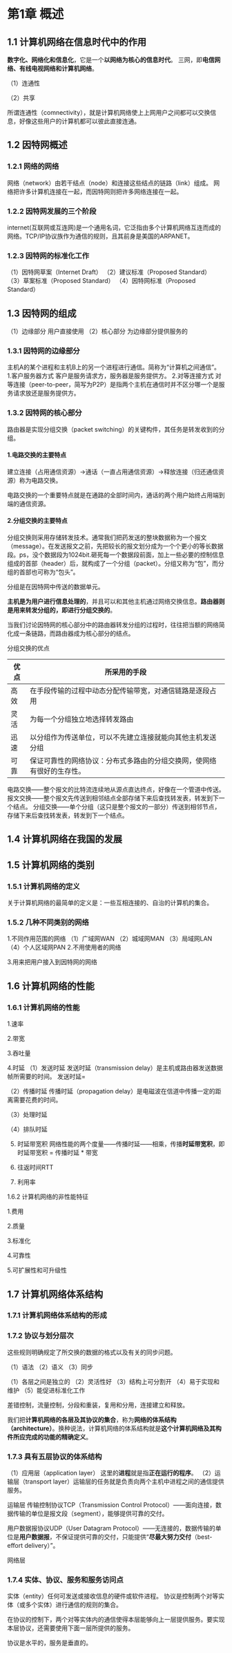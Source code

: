 # 第1章 概述 #

## 1.1 计算机网络在信息时代中的作用 ##
**数字化、网络化和信息化**，它是一个**以网络为核心的信息时代**。
三网，即**电信网络、有线电视网络和计算机网络**。

（1）连通性

（2）共享

所谓连通性（comnectivity），就是计算机网络使上上网用户之间都可以交换信息，好像这些用户的计算机都可以彼此直接连通。


## 1.2 因特网概述 ##

### 1.2.1 网络的网络 ###
网络（network）由若干结点（node）和连接这些结点的链路（link）组成。
网络把许多计算机连接在一起，而因特网则把许多网络连接在一起。

### 1.2.2 因特网发展的三个阶段 ###
internet(互联网或互连网)是一个通用名词，它泛指由多个计算机网络互连而成的网络。TCP/IP协议族作为通信的规则，且其前身是美国的ARPANET。

### 1.2.3 因特网的标准化工作 ###

（1）因特网草案（Internet Draft）
（2）建议标准（Proposed Standard）
（3）草案标准（Proposed Standard）
（4）因特网标准（Proposed Standard）

## 1.3 因特网的组成 ##

（1）边缘部分 用户直接使用
（2）核心部分 为边缘部分提供服务的

### 1.3.1 因特网的边缘部分 ###
主机A的某个进程和主机B上的另一个进程进行通信。简称为“计算机之间通信”。
1.客户服务器方式
客户是服务请求方，服务器是服务提供方。
2.对等连接方式
对等连接（peer-to-peer，简写为P2P）是指两个主机在通信时并不区分哪一个是服务请求放还是服务提供方。

### 1.3.2 因特网的核心部分 ###
路由器是实现分组交换（packet switching）的关键构件，其任务是转发收到的分组。

#### 1.电路交换的主要特点 ####

建立连接（占用通信资源）->通话（一直占用通信资源）->释放连接（归还通信资源）称为电路交换。

电路交换的一个重要特点就是在通路的全部时间内，通话的两个用户始终占用端到端的通信资源。

#### 2.分组交换的主要特点 ####
分组交换则采用存储转发技术。通常我们把药发送的整块数据称为一个报文（message）。在发送报文之前，先把较长的报文划分成为一个个更小的等长数据段。ps，没个数据段为1024bit.砸死每一个数据段前面，加上一些必要的控制信息组成的首部（header）后，就构成了一个分组（packet）。分组又称为“包”，而分组的首部也可称为“包头”。

分组是在因特网中传送的数据单元。

**主机是为用户进行信息处理的**，并且可以和其他主机通过网络交换信息。**路由器则是用来转发分组的，即进行分组交换的**。

当我们讨论因特网的核心部分中的路由器转发分组的过程时，往往把当额的网络简化成一条链路，而路由器成为核心部分的结点。

分组交换的优点

| 优点 | 所采用的手段 |
|------|-------------|
| 高效 | 在手段传输的过程中动态分配传输带宽，对通信链路是逐段占用 |
| 灵活 | 为每一个分组独立地选择转发路由 |
| 迅速 | 以分组作为传送单位，可以不先建立连接就能向其他主机发送分组 |
| 可靠 | 保证可靠性的网络协议：分布式多路由的分组交换网，使网络有很好的生存性。 |

电路交换——整个报文的比特流连续地从源点直达终点，好像在一个管道中传送。
报文交换——整个报文先传送到相邻结点全部存储下来后查找转发表，转发到下一个结点。
分组交换——单个分组（这只是整个报文的一部分）传送到相邻节点，存储下来后查找转发表，转发到下一个结点。

## 1.4 计算机网络在我国的发展 ##

## 1.5 计算机网络的类别 ##

### 1.5.1 计算机网络的定义 ###
关于计算机网络的最简单的定义是：一些互相连接的、自治的计算机的集合。

### 1.5.2 几种不同类别的网络 ###
1.不同作用范围的网络
（1）广域网WAN
（2）城域网MAN
（3）局域网LAN
（4）个人区域网PAN
2.不用使用者的网络

3.用来把用户接入到因特网的网络

## 1.6 计算机网络的性能 ##

### 1.6.1 计算机网络的性能 ###

1.速率

2.带宽

3.吞吐量

4.时延
（1）发送时延 发送时延（transmission delay）是主机或路由器发送数据帧所需要的时间。
发送时延=

（2）传播时延 传播时延（propagation delay）是电磁波在信道中传播一定的距离需要花费的时间。

（3）处理时延

（4）排队时延

5. 时延带宽积
网络性能的两个度量——传播时延——相乘，传播**时延带宽积**，即时延带宽积 = 传播时延 * 带宽

6. 往返时间RTT

7. 利用率

1.6.2 计算机网络的非性能特征

1.费用

2.质量

3.标准化

4.可靠性

5.可扩展性和可升级性

## 1.7 计算机网络体系结构 ##

### 1.7.1 计算机网络体系结构的形成 ###

### 1.7.2 协议与划分层次 ###
这些规则明确规定了所交换的数据的格式以及有关的同步问题。

（1）语法
（2）语义
（3）同步

（1）各层之间是独立的
（2）灵活性好
（3）结构上可分割开
（4）易于实现和维护
（5）能促进标准化工作

差错控制，流量控制，分段和重装，复用和分用，连接建立和释放。

我们把**计算机网络的各层及其协议的集合**，称为**网络的体系结构（architecture）**。换种说法，计算机网络的体系结构就是**这个计算机网络及其构件所应完成的功能的精确定义**。

### 1.7.3 具有五层协议的体系结构 ###
（1）应用层（application layer） 这里的**进程**就是指**正在运行的程序**。
（2）运输层（transport layer）运输层的任务就是负责向两个主机中进程之间的通信提供服务。

运输层
传输控制协议TCP（Transmission Control Protocol）——面向连接，数据传输的单位是报文段（segment），能够提供可靠的交付。

用户数据报协议UDP（User Datagram Protocol）——无连接的，数据传输的单位是**用户数据报**，不保证提供可靠的交付，只能提供“**尽最大努力交付**（best-effort delivery）”。

网络层

### 1.7.4 实体、协议、服务和服务访问点 ###
实体（entity）任何可发送或接收信息的硬件或软件进程。
协议是控制两个对等实体（或多个实体）进行通信的规则的集合。

在协议的控制下，两个对等实体内的通信使得本层能够向上一层提供服务。要实现本层协议，还需要使用下面一层所提供的服务。

协议是水平的，服务是垂直的。

